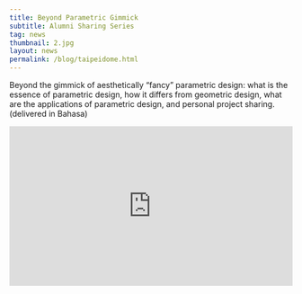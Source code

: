 ```yaml
---
title: Beyond Parametric Gimmick
subtitle: Alumni Sharing Series
tag: news
thumbnail: 2.jpg
layout: news
permalink: /blog/taipeidome.html
---
```

Beyond the gimmick of aesthetically “fancy” parametric design: what is the essence of parametric design, how it differs from geometric design, what are the applications of parametric design, and personal project sharing. (delivered in Bahasa)
<div style="position:relative;padding-top:56.25%;">
<iframe width="100%" src="https://www.youtube.com/embed/qdA-AmAxaiU" title="YouTube video player" frameborder="0" allow="accelerometer; autoplay; clipboard-write; encrypted-media; gyroscope; picture-in-picture" allowfullscreen style="position:absolute;top:0;left:0;width:100%;height:100%;"></iframe>
</div>